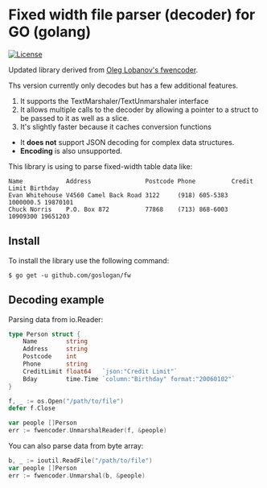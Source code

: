 # Fixed width file parser (decoder) for GO (golang)
[![License](http://img.shields.io/:license-mit-blue.svg)](LICENSE)


Updated library derived from [Oleg Lobanov's fwencoder](https://github.com/o1egl/fwencoder).

Ths version currently only decodes but has a few additional features.

1. It supports the TextMarshaler/TextUnmarshaler interface
2. It allows multiple calls to the decoder by allowing a pointer to a struct to be passed to it as well as a slice.
3. It's slightly faster because it caches conversion functions

* It **does not** support JSON decoding for complex data structures.
* **Encoding** is also unsupported. 

This library is using to parse fixed-width table data like:

```
Name            Address               Postcode Phone          Credit Limit Birthday
Evan Whitehouse V4560 Camel Back Road 3122     (918) 605-5383    1000000.5 19870101
Chuck Norris    P.O. Box 872          77868    (713) 868-6003     10909300 19651203
```

## Install

To install the library use the following command:

```
$ go get -u github.com/goslogan/fw
```

## Decoding example

Parsing data from io.Reader:

```go
type Person struct {
	Name        string
	Address     string
	Postcode    int
	Phone       string
	CreditLimit float64   `json:"Credit Limit"`
	Bday        time.Time `column:"Birthday" format:"20060102"`
}

f, _ := os.Open("/path/to/file")
defer f.Close

var people []Person
err := fwencoder.UnmarshalReader(f, &people)
```

You can also parse data from byte array:

```go
b, _ := ioutil.ReadFile("/path/to/file")
var people []Person
err := fwencoder.Unmarshal(b, &people)
```
